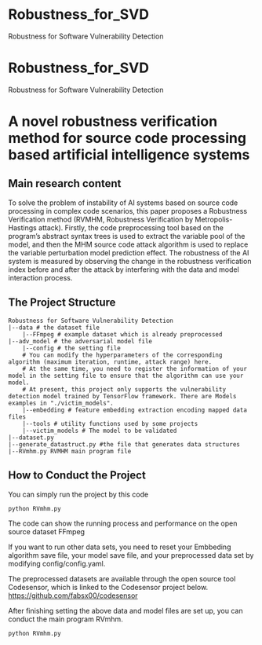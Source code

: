 # Robustness_for_SVD
Robustness for Software Vulnerability Detection
# Robustness_for_SVD
Robustness for Software Vulnerability Detection
# A novel robustness verification method for source code processing based artificial intelligence systems

## Main research content

To solve the problem of instability of AI systems based on source code processing in complex code scenarios, this paper proposes a Robustness Verification method (RVMHM, Robustness Verification by Metropolis-Hastings attack).  Firstly, the code preprocessing tool based on the program’s abstract syntax trees is used to extract the variable pool of the model, and then the MHM source code attack algorithm is used to replace the variable perturbation model prediction effect.  The robustness of the AI system is measured by observing the change in the robustness verification index before and after the attack by interfering with the data and model interaction process.

## The Project Structure
```
Robustness for Software Vulnerability Detection
|--data # the dataset file
    |--FFmpeg # example dataset which is already preprocessed
|--adv_model # the adversarial model file
    |--config # the setting file
    # You can modify the hyperparameters of the corresponding algorithm (maximum iteration, runtime, attack range) here.
    # At the same time, you need to register the information of your model in the setting file to ensure that the algorithm can use your model. 
    # At present, this project only supports the vulnerability detection model trained by TensorFlow framework. There are Models examples in "./victim_models".
    |--embedding # feature embedding extraction encoding mapped data files
    |--tools # utility functions used by some projects
    |--victim_models # The model to be validated
|--dataset.py
|--generate_datastruct.py #the file that generates data structures
|--RVmhm.py RVMHM main program file
```

## How to Conduct the Project

You can simply run the project by this code

```python
python RVmhm.py
```
The code can show the running process and performance on the open source dataset FFmpeg

If you want to run other data sets, you need to reset your Embbeding algorithm save file, your model save file, and your preprocessed data set by modifying config/config.yaml.

The preprocessed datasets are available through the open source tool Codesensor, which is linked to the Codesensor project below.
https://github.com/fabsx00/codesensor

After finishing setting the above data  and model files are set up, you can conduct the main program RVmhm.

```python
python RVmhm.py
```
